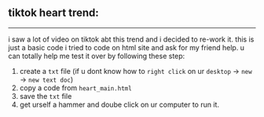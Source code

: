 ## tiktok heart trend:

---

i saw a lot of video on tiktok abt this trend and i decided to re-work it. this is just a basic code i tried to code on html site and ask for my friend help. u can totally help me test it over by following these step:

1. create a `txt` file (if u dont know how to `right click` on ur `desktop` -> `new` -> `new text doc`)
2. copy a code from `heart_main.html` 
3. save the `txt` file
4. get urself a hammer and doube click on ur computer to run it. 
